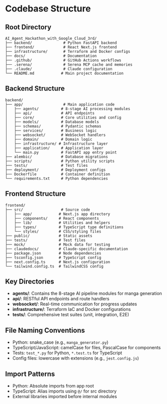 # Codebase Structure

## Root Directory
```
AI_Agent_Hackathon_with_Google_Cloud_3rd/
├── backend/              # Python FastAPI backend
├── frontend/             # React Next.js frontend  
├── infrastructure/       # Terraform and Docker configs
├── docs/                 # Documentation
├── .github/              # GitHub Actions workflows
├── .serena/              # Serena MCP cache and memories
├── .claude/              # Claude configuration
└── README.md            # Main project documentation
```

## Backend Structure
```
backend/
├── app/                  # Main application code
│   ├── agents/          # 8-stage AI processing modules
│   ├── api/             # API endpoints
│   ├── core/            # Core utilities and config
│   ├── models/          # Database models
│   ├── schemas/         # Pydantic schemas
│   ├── services/        # Business logic
│   ├── websocket/       # WebSocket handlers
│   ├── domain/          # Domain logic
│   ├── infrastructure/ # Infrastructure layer
│   ├── application/     # Application layer
│   └── main.py          # FastAPI app entry point
├── alembic/             # Database migrations
├── scripts/             # Python utility scripts
├── tests/               # Test files
├── deployment/          # Deployment configs
├── Dockerfile           # Container definition
└── requirements.txt     # Python dependencies
```

## Frontend Structure  
```
frontend/
├── src/                 # Source code
│   ├── app/            # Next.js app directory
│   ├── components/     # React components
│   ├── lib/            # Utilities and helpers
│   ├── types/          # TypeScript type definitions
│   └── styles/         # CSS/styling files
├── public/             # Static assets
├── tests/              # Test files
├── mock/               # Mock data for testing
├── claudedocs/         # Claude-specific documentation
├── package.json        # Node dependencies
├── tsconfig.json       # TypeScript config
├── next.config.ts      # Next.js configuration
└── tailwind.config.ts  # TailwindCSS config
```

## Key Directories
- **agents/**: Contains the 8-stage AI pipeline modules for manga generation
- **api/**: RESTful API endpoints and route handlers
- **websocket/**: Real-time communication for progress updates
- **infrastructure/**: Terraform IaC and Docker configurations
- **tests/**: Comprehensive test suites (unit, integration, E2E)

## File Naming Conventions
- Python: snake_case (e.g., `manga_generator.py`)
- TypeScript/JavaScript: camelCase for files, PascalCase for components
- Tests: `test_*.py` for Python, `*.test.ts` for TypeScript
- Config files: lowercase with extensions (e.g., `jest.config.js`)

## Import Patterns
- Python: Absolute imports from app root
- TypeScript: Alias imports using `@/` for src directory
- External libraries imported before internal modules